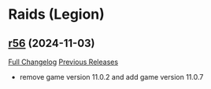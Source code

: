# <DBM Mod> Raids (Legion)

## [r56](https://github.com/DeadlyBossMods/DBM-Legion/tree/r56) (2024-11-03)
[Full Changelog](https://github.com/DeadlyBossMods/DBM-Legion/compare/r55...r56) [Previous Releases](https://github.com/DeadlyBossMods/DBM-Legion/releases)

- remove game version 11.0.2 and add game version 11.0.7  
